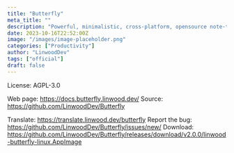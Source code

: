 ```yaml
---
title: "Butterfly"
meta_title: ""
description: "Powerful, minimalistic, cross-platform, opensource note-taking app"
date: 2023-10-16T22:52:00Z
image: "/images/image-placeholder.png"
categories: ["Productivity"]
author: "LinwoodDev"
tags: ["official"]
draft: false
---
```


License: AGPL-3.0

Web page: https://docs.butterfly.linwood.dev/
Source: https://github.com/LinwoodDev/Butterfly

Translate: https://translate.linwood.dev/butterfly
Report the bug: https://github.com/LinwoodDev/Butterfly/issues/new/
Download: https://github.com/LinwoodDev/Butterfly/releases/download/v2.0.0/linwood-butterfly-linux.AppImage
